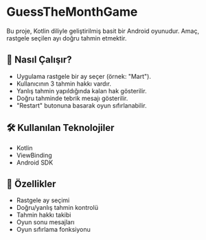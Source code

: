 # GuessTheMonthGame

Bu proje, Kotlin diliyle geliştirilmiş basit bir Android oyunudur. Amaç, rastgele seçilen ayı doğru tahmin etmektir.

## 📱 Nasıl Çalışır?

- Uygulama rastgele bir ay seçer (örnek: "Mart").
- Kullanıcının 3 tahmin hakkı vardır.
- Yanlış tahmin yapıldığında kalan hak gösterilir.
- Doğru tahminde tebrik mesajı gösterilir.
- "Restart" butonuna basarak oyun sıfırlanabilir.

## 🛠️ Kullanılan Teknolojiler

- Kotlin
- ViewBinding
- Android SDK

## 🔄 Özellikler

- Rastgele ay seçimi
- Doğru/yanlış tahmin kontrolü
- Tahmin hakkı takibi
- Oyun sonu mesajları
- Oyun sıfırlama fonksiyonu
